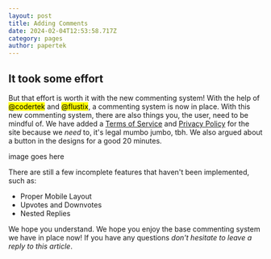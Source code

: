 ```yaml
---
layout: post
title: Adding Comments
date: 2024-02-04T12:53:58.717Z
category: pages
author: papertek
---
```

## It took some effort

But that effort is worth it with the new commenting system! With the help of <mark>@codertek</mark> and <mark>@flustix</mark>, a commenting system is now in place. With this new commenting system, there are also things you, the user, need to be mindful of. We have added a [Terms of Service](<{% link postsInclude/_posts/legal/2024-01-27-terms-of-service.md %}>) and [Privacy Policy](<{% link postsInclude/_posts/legal/2024-01-27-privacy-policy.md %}>) for the site because we *need* to, it's legal mumbo jumbo, tbh. We also argued about a button in the designs for a good 20 minutes.

image goes here

There are still a few incomplete features that haven't been implemented, such as:

- Proper Mobile Layout
- Upvotes and Downvotes
- Nested Replies

We hope you understand. We hope you enjoy the base commenting system we have in place now! If you have any questions *don't hesitate to leave a reply to this article*.
